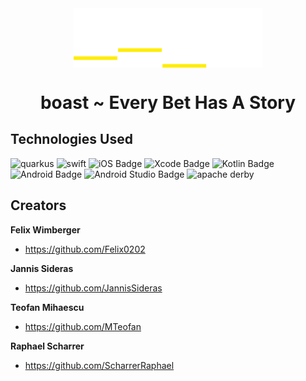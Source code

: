 

<img alt="boast" src="https://raw.githubusercontent.com/htl-leo-itp-2325-4-5BHITM/boast/main/documents/Design/logo_white.svg" style="width: 60%; display: block; margin-left: auto; margin-right: auto;"/>

<h1 style="text-align: center;">boast ~ Every Bet Has A Story</h1>



## Technologies Used
<p>
    <img alt="quarkus" src="https://img.shields.io/badge/quarkus-%234794EB.svg?style=for-the-badge&logo=quarkus&logoColor=white">
    <img alt="swift" src="https://img.shields.io/badge/Swift-FA7343?style=for-the-badge&logo=swift&logoColor=white">
    <img src="https://img.shields.io/badge/iOS-000?logo=ios&logoColor=fff&style=for-the-badge" alt="iOS Badge">
    <img src="https://img.shields.io/badge/Xcode-147EFB?logo=xcode&logoColor=fff&style=for-the-badge" alt="Xcode Badge">
    <img src="https://img.shields.io/badge/Kotlin-7F52FF?logo=kotlin&logoColor=fff&style=for-the-badge" alt="Kotlin Badge">
    <img src="https://img.shields.io/badge/Android-3DDC84?logo=android&logoColor=fff&style=for-the-badge" alt="Android Badge">
    <img src="https://img.shields.io/badge/Android%20Studio-3DDC84?logo=androidstudio&logoColor=fff&style=for-the-badge" alt="Android Studio Badge">
    <img alt="apache derby" src="https://img.shields.io/badge/Apache-D22128?logo=apache&logoColor=fff&style=for-the-badge">
</p>


## Creators

**Felix Wimberger**
- <https://github.com/Felix0202>

**Jannis Sideras**
- <https://github.com/JannisSideras>

**Teofan Mihaescu**
- <https://github.com/MTeofan>

**Raphael Scharrer**
- <https://github.com/ScharrerRaphael>
